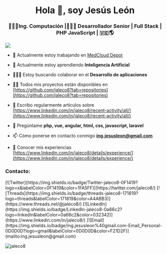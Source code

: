 <h1 align="center">Hola 👋, soy Jesús León</h1>
<h3 align="center">👨🏻‍🎓Ing. Computación |🧑🏻‍💻 Desarrollador Senior | Full Stack | PHP JavaScript | 🇻🇪🌎</h3>

![](./snippets/binarySearch.png)

- 🔭 Actualmente estoy trabajando en [MedCloud Depot](https://medclouddepot.com/)

- 🌱 Actualmente estoy aprendiendo **Inteligencia Artificial**

- 🙋🏻‍♂️ Estoy buscando colaborar en el **Desarrollo de aplicaciones**

- 👨‍💻 Todos mis proyectos están disponibles en [https://github.com/jaleco8?tab=repositories](https://github.com/jaleco8?tab=repositories)

- 📝 Escribo regularmente artículos sobre [https://www.linkedin.com/in/jaleco8/recent-activity/all/](https://www.linkedin.com/in/jaleco8/recent-activity/all/)

- 💬 Pregúntame **php, vue, angular, html, css, javascript, laravel**

- 📫 Cómo ponerse en contacto conmigo **ing.jesusleon@gmail.com**

- 📄 Conocer mis experiencias [https://www.linkedin.com/in/jaleco8/details/experience/](https://www.linkedin.com/in/jaleco8/details/experience/)

<h3 align="left">Contacto:</h3>

<p align="left">
[![Twitter](https://img.shields.io/badge/Twitter-jaleco8-0F1419?logo=x&labelColor=0F1419&color=1FA5FF)](https://twitter.com/jaleco8/) [![Threads](https://img.shields.io/badge/threads-jaleco8-171819?logo=threads&labelColor=171819&color=A4ABB3)](https://www.threads.net/@jaleco8/) [![LinkedIn](https://img.shields.io/badge/LinkedIn-jaleco8-0a66c2?logo=linkedIn&labelColor=0a66c2&color=032342)](https://www.linkedin.com/in/jaleco8/) [![Email](https://img.shields.io/badge/ing.jesusleon%40gmail.com-Email_Personal-0D0D0D?logo=gmail&labelColor=0D0D0D&color=F21D2F)](mailto:ing.jesusleon@gmail.com)
</p>

<p><img align="left" src="https://github-readme-stats.vercel.app/api/top-langs?username=jaleco8&show_icons=true&locale=en&layout=compact" alt="jaleco8" /></p>

